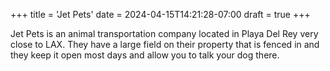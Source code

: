 +++
title = 'Jet Pets'
date = 2024-04-15T14:21:28-07:00
draft = true
+++

Jet Pets is an animal transportation company located in Playa Del Rey very close to LAX. They have a large field on their property that is fenced in and they keep it open most days and allow you to talk your dog there.
